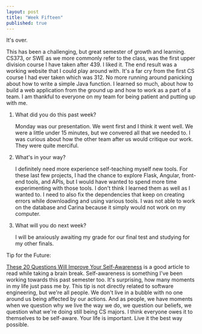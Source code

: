 ```yaml
---
layout: post
title: "Week Fifteen"
published: true
---
```


It's over.

This has been a challenging, but great semester of growth and learning. CS373, or SWE as we more commonly refer to the class, was the first upper division course I have taken after 439. I liked it. The end result was a working website that I could play around with. It's a far cry from the first CS course I had ever taken which was 312. No more running around panicking about how to write a simple Java function. I learned so much, about how to build a web application from the ground up and how to work as a part of a team. I am thankful to everyone on my team for being patient and putting up with me. 

1. What did you do this past week?

	Monday was our presentation. We went first and I think it went well. We were a little under 15 minutes, but we convered all that we needed to. I was curious about how the other team after us would critique our work. They were quite merciful.
  
2. What's in your way?

	I definitely need more experience self-teaching myself new tools. For these last few projects, I had the chance to explore Flask, Angular, front-end tools, and APIs, but I would have wanted to spend more time experimenting with those tools. I don't think I learned them as well as I wanted to. I need to also fix the dependencies that keep on creating errors while downloading and using various tools. I was not able to work on the database and Carina because it simply would not work on my computer. 

3. What will you do next week?
	
	I will be anxiously awaiting my grade for our final test and studying for my other finals. 
 
	
Tip for the Future:

  [These 20 Questions Will Improve Your Self-Awareness](https://medium.com/life-learning/these-20-questions-will-improve-your-self-awareness-bd531696541f#.oepvo5ta4)  is a good article to read while taking a brain break. Self-awareness is something I've been working towards this past semester too. It's surprising, how many moments in my life just pass me by. This tip is not directly related to software engineering, but we're all people. We don't live in a bubble with no one around us being affected by our actions. And as people, we have moments when we question why we live the way we do, we question our beliefs, we question what we're doing still being CS majors. I think everyone owes it to themselves to be self-aware. Your life is important. Live it the best way possible.
